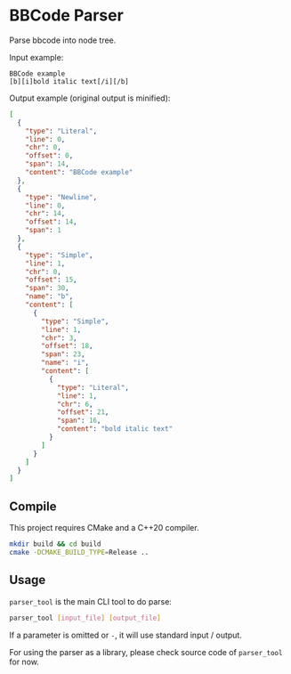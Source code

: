 # BBCode Parser

Parse bbcode into node tree.

Input example:

```
BBCode example
[b][i]bold italic text[/i][/b]
```

Output example (original output is minified):

```json
[
  {
    "type": "Literal",
    "line": 0,
    "chr": 0,
    "offset": 0,
    "span": 14,
    "content": "BBCode example"
  },
  {
    "type": "Newline",
    "line": 0,
    "chr": 14,
    "offset": 14,
    "span": 1
  },
  {
    "type": "Simple",
    "line": 1,
    "chr": 0,
    "offset": 15,
    "span": 30,
    "name": "b",
    "content": [
      {
        "type": "Simple",
        "line": 1,
        "chr": 3,
        "offset": 18,
        "span": 23,
        "name": "i",
        "content": [
          {
            "type": "Literal",
            "line": 1,
            "chr": 6,
            "offset": 21,
            "span": 16,
            "content": "bold italic text"
          }
        ]
      }
    ]
  }
]
```

## Compile

This project requires CMake and a C++20 compiler.

```sh
mkdir build && cd build
cmake -DCMAKE_BUILD_TYPE=Release ..
```

## Usage

`parser_tool` is the main CLI tool to do parse:

```sh
parser_tool [input_file] [output_file]
```

If a parameter is omitted or `-`, it will use standard input / output.

For using the parser as a library, please check source code of `parser_tool` for now.